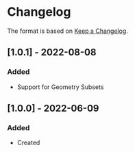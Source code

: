 # Changelog
The format is based on [Keep a Changelog](https://keepachangelog.com/en/1.0.0/).

## [1.0.1] - 2022-08-08
### Added
- Support for Geometry Subsets

## [1.0.0] - 2022-06-09
### Added
- Created
